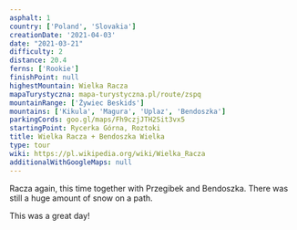 ```yaml
---
asphalt: 1
country: ['Poland', 'Slovakia']
creationDate: '2021-04-03'
date: "2021-03-21"
difficulty: 2
distance: 20.4
ferns: ['Rookie']
finishPoint: null
highestMountain: Wielka Racza
mapaTurystyczna: mapa-turystyczna.pl/route/zspq
mountainRange: ['Żywiec Beskids']
mountains: ['Kikula', 'Magura', 'Uplaz', 'Bendoszka']
parkingCords: goo.gl/maps/Fh9czjJTH2Sit3vx5
startingPoint: Rycerka Górna, Roztoki
title: Wielka Racza + Bendoszka Wielka
type: tour
wiki: https://pl.wikipedia.org/wiki/Wielka_Racza
additionalWithGoogleMaps: null
---
```


Racza again, this time together with Przegibek and Bendoszka. There was still a huge amount of snow on a path.

This was a great day!

